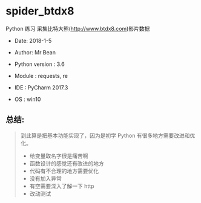 # spider_btdx8
Python 练习 采集比特大熊(http://www.btdx8.com)影片数据

* Date: 2018-1-5
* Author: Mr Bean

* Python version : 3.6
* Module         : requests, re
* IDE            : PyCharm 2017.3
* OS             : win10

## 总结:
> 到此算是把基本功能实现了，因为是初学 Python 有很多地方需要改进和优化。
>
>* 给变量取名字很是痛苦啊
>* 函数设计的感觉还有改进的地方
>* 代码有不合理的地方需要优化
>* 没有加入异常
>* 有空需要深入了解一下 http
>* 改动测试

